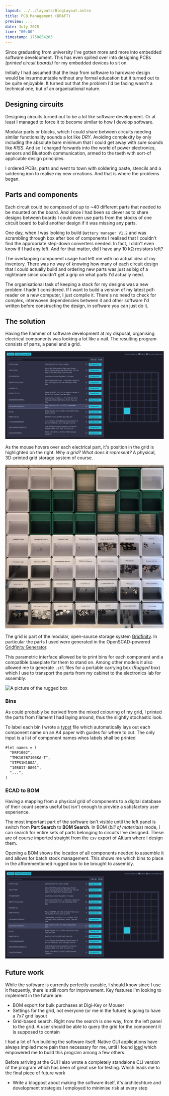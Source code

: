 ```yaml
---
layout: ../../layouts/BlogLayout.astro
title: PCB Management (DRAFT)
preview: ...
date: July 2025
time: "00:00"
timestamp: 1750854203
---
```


Since graduating from university I've gotten more and more into embedded software development. This has even spilled over into designing PCBs *(printed circuit boards)* for my embedded devices to sit on.

Initially I had assumed that the leap from software to hardware design would be insurmountable without any formal education but it turned out to be quite enjoyable. It turned out that the problem I'd be facing wasn't a technical one, but of an organisational nature.

## Designing circuits

Designing circuits turned out to be a lot like software development. Or at least I managed to force it to become similar to how I develop software.

Modular parts or blocks, which I could share between circuits needing similar functionality sounds a lot like *DRY*. Avoiding complexity by only including the absolute bare minimum that I could get away with sure sounds like *KISS*. And so I charged forwards into the world of power electronics, sensors and Bluetooth communication, armed to the teeth with sort-of applicable design principles.

I ordered PCBs, parts and went to town with soldering paste, stencils and a soldering iron to realise my new creations. And that is where the problems began.

## Parts and components

Each circuit could be composed of up to ~40 different parts that needed to be mounted on the board. And since I had been so clever as to share designs between boards I could even use parts from the stocks of one circuit board to build another design if it was missing any parts.

One day, when I was looking to build `Battery manager V1.2` and was scrambling through box after box of components I realised that I couldn't find the appropriate step-down converters needed. In fact, I didn't even know if I had any left. And for that matter, did I have any 10 kΩ resistors left?

The overlapping component usage had left me with no actual idea of my inventory. There was no way of knowing how many of each circuit design that I could actually build and ordering new parts was just as big of a nightmare since couldn't get a grip on what parts I'd actually need.

The organisational task of keeping a stock for my designs was a new problem I hadn't considered. If I want to build a version of my latest pdf-reader on a new computer, I just compile it. There's no need to check for complex, interwoven dependencies between it and other software I'd written before constructing the design, in software you can just do it.

## The solution

Having the hammer of software development at my disposal, organising electrical components was looking a lot like a nail. The resulting program consists of parts, a panel and a grid.

![A screenshot of the program](/src/assets/pcb_client.png)

As the mouse hovers over each electrical part, it's position in the grid is highlighted on the right. *Why a grid? What does it represent?* A physical, 3D-printed grid storage system of course.

![A picture of the physical grid](/src/assets/pcb_grid.jpg) 

The grid is part of the modular, open-source storage system [Gridfinity](https://gridfinity.xyz/). In particular the parts I used were generated in the OpenSCAD-powered [Gridfinity Generator](https://gridfinity.perplexinglabs.com/).

This parametric interface allowed be to print bins for each component and a compatible baseplate for them to stand on. Among other models it also allowed me to generate `.stl` files for a portable carrying box (*Rugged box*) which I use to transport the parts from my cabinet to the electronics lab for assembly.

![A picture of the rugged box](/src/assets/pcb_rugged_box.jpg)

### Bins

As could probably be derived from the mixed colouring of my grid, I printed the parts from filament I had laying around, thus the slightly stochastic look.

To label each bin I wrote a [typst](https://typst.app/) file which automatically lays out each component name on an A4 paper with guides for where to cut. The only input is a list of component names whos labels shall be printed

```typst
#let names = (
  "ERF1002",
  "TMK107B7105KA-T",
  "STPS1H100A",
  "105017-0001",
  "...",
)
```

### ECAD to BOM

Having a mapping from a physical grid of components to a digital database of their count seems useful but isn't enough to provide a satisfactory user experience.

The most important part of the software isn't visible until the left panel is switch from **Part Search** to **BOM Search**. In BOM (*bill of materials*) mode, I can search for entire sets of parts belonging to circuits I've designed. These are of course imported straight from the `csv` export of [Altium](https://www.altium.com/) where I design them.

Opening a BOM shows the location of all components needed to assemble it and allows for batch stock management. This shows me which bins to place in the afforementioned rugged box to be brought to assembly.

![A picture of an opened BOM](/src/assets/pcb_client.png)

## Future work

While the software is currently perfectly useable, I should know since I use it frequently, there is still room for improvement. Key features I'm looking to implement in the future are:

- BOM export for bulk purchases at Digi-Key or Mouser
- Settings for the grid, not everyone (or me in the future) is going to have a 7x7 grid layout
- Grid-based search. Right now the search is one way, from the left panel to the grid. A user should be able to query the grid for the component it is supposed to contain

I had a lot of fun building the software itself. Native GUI applications have always implied more pain than necessary for me, until I found [iced](https://iced.rs/) which empowered me to build this program among a few others. 

Before arriving at the GUI I also wrote a completely standalone CLI version of the program which has been of great use for testing. Which leads me to the final piece of future work

- Write a blogpost about making the software itself, it's architechture and development strategies I employed to minimise risk at every step
